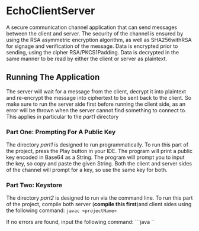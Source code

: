 # EchoClientServer
A secure communication channel application that can send messages between the client and server. The security of the channel is ensured by using the RSA asymmetric encryption algorithm, as well as SHA256withRSA for signage and verification of the message. Data is encrypted prior to sending, using the cipher RSA/PKCS1Padding. Data is decrypted in the same manner to be read by either the client or server as plaintext. 
## Running The Application
The server will wait for a message from the client, decrypt it into plaintext and re-encrypt the message into ciphertext to be sent back to the client. So make sure to run the server side first before running the client side, as an error will be thrown when the server cannot find something to connect to. This applies in particular to the *part1* directory
### Part One: Prompting For A Public Key
The directory *part1* is designed to run programmatically. To run this part of the project, press the Play button in your IDE. The program will print a public key encoded in Base64 as a String. The program will prompt you to input the key, so copy and paste the given String. Both the client and server sides of the channel will prompt for a key, so use the same key for both.
### Part Two: Keystore
The directory *part2* is designed to run via the command line. To run this part of the project, compile both server (**compile this first**)and client sides using the following command: ```javac <projectName>``` <br>

If no errors are found, input the following command: ```java <projectName>``
